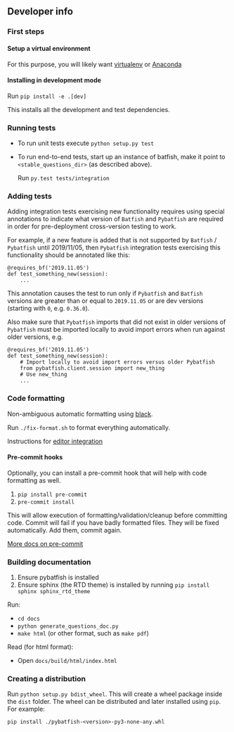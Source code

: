 ## Developer info

### First steps

#### Setup a virtual environment
For this purpose, you will likely want [virtualenv](https://virtualenv.pypa.io/en/stable/) or [Anaconda](https://www.anaconda.com/download/)

#### Installing in development mode
Run `pip install -e .[dev]`

This installs all the development and test dependencies.

### Running tests

- To run unit tests execute `python setup.py test`
- To run end-to-end tests, start up an instance of batfish,
  make it point to `<stable_questions_dir>` (as described above).

  Run `py.test tests/integration`


### Adding tests
Adding integration tests exercising new functionality requires using special annotations to indicate what version of `Batfish` and `Pybatfish` are required in order for pre-deployment cross-version testing to work.

For example, if a new feature is added that is not supported by `Batfish` / `Pybatfish` until 2019/11/05, then `Pybatfish` integration tests exercising this functionality should be annotated like this:
```
@requires_bf('2019.11.05')
def test_something_new(session):
    ...
```
This annotation causes the test to run only if `Pybatfish` and `Batfish` versions are greater than or equal to `2019.11.05` or are dev versions (starting with `0`, e.g. `0.36.0`).

Also make sure that `Pybatfish` imports that did not exist in older versions of `Pybatfish` must be imported locally to avoid import errors when run against older versions, e.g.
```
@requires_bf('2019.11.05')
def test_something_new(session):
    # Import locally to avoid import errors versus older Pybatfish
    from pybatfish.client.session import new_thing
    # Use new_thing
    ...
```

### Code formatting

Non-ambiguous automatic formatting using [black](https://github.com/psf/black#installation).

Run `./fix-format.sh` to format everything automatically.

Instructions for [editor integration](https://black.readthedocs.io/en/stable/editor_integration.html)


#### Pre-commit hooks

Optionally, you can install a pre-commit hook that will help with code formatting as well.

1. `pip install pre-commit`
2. `pre-commit install`

This will allow execution of formatting/validation/cleanup before committing code.
Commit will fail if you have badly formatted files. They will be fixed automatically. Add them, commit again.

[More docs on pre-commit](https://pre-commit.com/#usage)

### Building documentation

1. Ensure pybatfish is installed
2. Ensure sphinx (the RTD theme) is installed by running `pip install sphinx sphinx_rtd_theme`

Run:
- `cd docs`
- `python generate_questions_doc.py`
- `make html` (or other format, such as `make pdf`)

Read (for html format):
- Open `docs/build/html/index.html`

### Creating a distribution

Run `python setup.py bdist_wheel`. This will create a wheel package inside the `dist`
folder. The wheel can be distributed and later installed using `pip`.
For example:

`pip install ./pybatfish-<version>-py3-none-any.whl`
